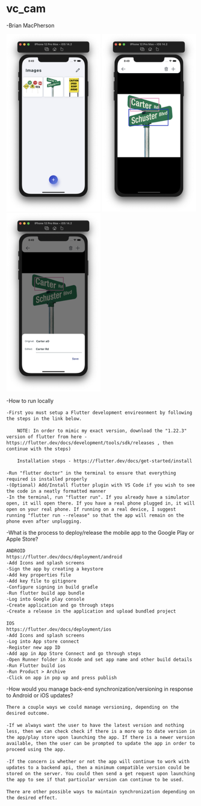 # vc_cam
-Brian MacPherson

<p float="middle">
  <img src="./dev_assets/screen_shots/photo1.png" width="250"/>
    <img src="./dev_assets/screen_shots/photo2.png" width="250"/>
    <img src="./dev_assets/screen_shots/photo3.png" width="250"/>
</p>

-How to run locally

    -First you must setup a Flutter development envireonment by following the steps in the link below. 
    
        NOTE: In order to mimic my exact version, download the "1.22.3" version of flutter from here - https://flutter.dev/docs/development/tools/sdk/releases , then continue with the steps)

        Installation steps - https://flutter.dev/docs/get-started/install
     
    -Run "flutter doctor" in the terminal to ensure that everything required is installed properly
    -(Optional) Add/Install flutter plugin with VS Code if you wish to see the code in a neatly formatted manner
    -In the terminal, run "flutter run". If you already have a simulator open, it will open there. If you have a real phone plugged in, it will open on your real phone. If running on a real device, I suggest running "flutter run --release" so that the app will remain on the phone even after unplugging.

-What is the process to deploy/release the mobile app to the Google Play or Apple Store? 

    ANDROID
    https://flutter.dev/docs/deployment/android
    -Add Icons and splash screens
    -Sign the app by creating a keystore
    -Add key properties file
    -Add key file to gitignore
    -Configure signing in build gradle
    -Run flutter build app bundle
    -Log into Google play console
    -Create application and go through steps
    -Create a release in the application and upload bundled project

    IOS
    https://flutter.dev/docs/deployment/ios
    -Add Icons and splash screens
    -Log into App store connect
    -Register new app ID
    -Add app in App Store Connect and go through steps
    -Open Runner folder in Xcode and set app name and other build details
    -Run Flutter build ios
    -Run Product > Archive
    -Click on app in pop up and press publish

-How would you manage back-end synchronization/versioning in response to Android or iOS updates?

    There a couple ways we could manage versioning, depending on the desired outcome. 
    
    -If we always want the user to have the latest version and nothing less, then we can check check if there is a more up to date version in the app/play store upon launching the app. If there is a newer version available, then the user can be prompted to update the app in order to proceed using the app. 

    -If the concern is whether or not the app will continue to work with updates to a backend api, then a minimum compatible version could be stored on the server. You could then send a get request upon launching the app to see if that particular version can continue to be used.

    There are other possible ways to maintain synchronization depending on the desired effect.

